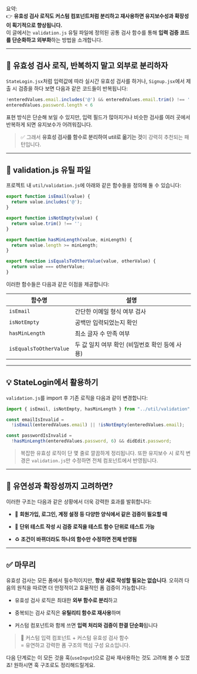 요약:  
👉 **유효성 검사 로직도 커스텀 컴포넌트처럼 분리하고 재사용하면 유지보수성과 확장성이 획기적으로 향상됩니다.**  
이 글에서는 `validation.js` 유틸 파일에 정의된 공통 검사 함수를 통해 **입력 검증 코드를 단순화하고 외부화**하는 방법을 소개합니다.

---

## 🔁 유효성 검사 로직, 반복하지 말고 외부로 분리하자

`StateLogin.jsx`처럼 입력값에 따라 실시간 유효성 검사를 하거나, `Signup.jsx`에서 제출 시 검증을 하다 보면 다음과 같은 코드들이 반복됩니다:

```js
!enteredValues.email.includes('@') && enteredValues.email.trim() !== ''
enteredValues.password.length < 6
```

표현 방식은 단순해 보일 수 있지만, 입력 필드가 많아지거나 비슷한 검사를 여러 곳에서 반복하게 되면 유지보수가 어려워집니다.

> ✅ 그래서 **유효성 검사를 함수로 분리하여 util로 옮기는 것**이 강력히 추천되는 패턴입니다.

---

## 🧰 validation.js 유틸 파일

프로젝트 내 `util/validation.js`에 아래와 같은 함수들을 정의해 둘 수 있습니다:

```js
export function isEmail(value) {
  return value.includes('@');
}

export function isNotEmpty(value) {
  return value.trim() !== '';
}

export function hasMinLength(value, minLength) {
  return value.length >= minLength;
}

export function isEqualsToOtherValue(value, otherValue) {
  return value === otherValue;
}
```

이러한 함수들은 다음과 같은 이점을 제공합니다:

|함수명|설명|
|---|---|
|`isEmail`|간단한 이메일 형식 여부 검사|
|`isNotEmpty`|공백만 입력되었는지 확인|
|`hasMinLength`|최소 글자 수 만족 여부|
|`isEqualsToOtherValue`|두 값 일치 여부 확인 (비밀번호 확인 등에 사용)|

---

## 💡 StateLogin에서 활용하기

`validation.js`를 import 후 기존 로직을 다음과 같이 변경합니다:

```js
import { isEmail, isNotEmpty, hasMinLength } from "../util/validation";

const emailIsInvalid =
  !isEmail(enteredValues.email) || !isNotEmpty(enteredValues.email);

const passwordIsInvalid =
  !hasMinLength(enteredValues.password, 6) && didEdit.password;
```

> 복잡한 유효성 로직이 단 몇 줄로 깔끔하게 정리됩니다. 또한 유지보수 시 로직 변경은 `validation.js`만 수정하면 전체 컴포넌트에서 반영됩니다.

---

## 🧩 유연성과 확장성까지 고려하면?

이러한 구조는 다음과 같은 상황에서 더욱 강력한 효과를 발휘합니다:

- 💼 **회원가입, 로그인, 계정 설정 등 다양한 양식에서 같은 검증이 필요할 때**
    
- 🧪 **단위 테스트 작성 시 검증 로직을 테스트 함수 단위로 테스트 가능**
    
- ♻️ **조건이 바뀌더라도 하나의 함수만 수정하면 전체 반영됨**
    

---

## ✅ 마무리

유효성 검사는 모든 폼에서 필수적이지만, **항상 새로 작성할 필요는 없습니다**. 오히려 다음의 원칙을 따르면 더 안정적이고 효율적인 폼 검증이 가능합니다:

- 유효성 검사 로직은 최대한 **외부 함수로 분리**하고
    
- 중복되는 검사 로직은 **유틸리티 함수로 재사용**하며
    
- 커스텀 컴포넌트와 함께 쓰면 **입력 처리와 검증이 한결 단순화**됩니다
    

> 🧩 커스텀 입력 컴포넌트 + 커스텀 유효성 검사 함수  
> = 유연하고 강력한 폼 구조의 핵심 구성 요소입니다.

다음 단계로는 이 모든 것을 훅(`useInput`)으로 감싸 재사용하는 것도 고려해 볼 수 있겠죠! 원하시면 훅 구조로도 정리해드릴게요.